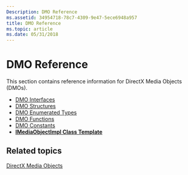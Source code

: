```yaml
---
Description: DMO Reference
ms.assetid: 34954718-78c7-4309-9e47-5ece6948a957
title: DMO Reference
ms.topic: article
ms.date: 05/31/2018
---
```


# DMO Reference

This section contains reference information for DirectX Media Objects (DMOs).

-   [DMO Interfaces](dmo-interfaces.md)
-   [DMO Structures](dmo-structures.md)
-   [DMO Enumerated Types](dmo-enumerated-types.md)
-   [DMO Functions](dmo-functions.md)
-   [DMO Constants](dmo-constants.md)
-   [**IMediaObjectImpl Class Template**](imediaobjectimpl-class-template.md)

## Related topics

<dl> <dt>

[DirectX Media Objects](directx-media-objects.md)
</dt> </dl>

 

 



